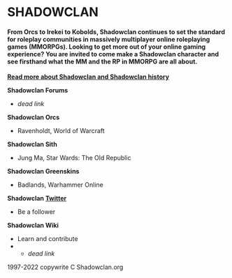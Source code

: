 # SHADOWCLAN
#### From Orcs to Irekei to Kobolds, Shadowclan continues to set the standard for roleplay communities in massively multiplayer online roleplaying games (MMORPGs). Looking to get more out of your online gaming experience? You are invited to come make a Shadowclan character and see firsthand what the MM and the RP in MMORPG are all about. 
**[Read more about Shadowclan and Shadowclan history](shadowclan.org)**

**Shadowclan Forums**
-  *dead link*

**Shadowclan Orcs**
-  Ravenholdt, World of Warcraft

**Shadowclan Sith**
-  Jung Ma, Star Wards: The Old Republic

**Shadowclan Greenskins**
-  Badlands, Warhammer Online

**Shadowclan [Twitter](https://twitter.com/shadowclan/)**
-  Be a follower

**Shadowclan Wiki**
-  Learn and contribute
-  -  *dead link*



1997-2022 copywrite C Shadowclan.org
